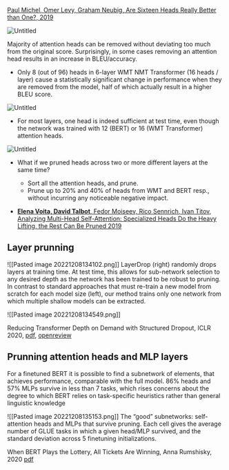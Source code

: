 

[Paul Michel, Omer Levy, Graham Neubig, Are Sixteen Heads Really Better than One?, 2019](https://arxiv.org/abs/1905.10650)

![Untitled](Model%20compression/01.%20Pruning/img/Untitled.png)

Majority of attention heads can be removed without deviating too much from the original score. Surprisingly, in some cases removing an attention head results in an increase in BLEU/accuracy.

- Only 8 (out of 96) heads in 6-layer WMT NMT Transformer (16 heads / layer) cause a statistically significant change in performance when they are removed from the model, half of which actually result in a higher BLEU score.

![Untitled](Model%20compression/01.%20Pruning/img/Untitled%201.png)

- For most layers, one head is indeed sufficient at test time, even though the network was trained with 12 (BERT) or 16 (WMT Transformer) attention heads.

![Untitled](Model%20compression/01.%20Pruning/img/Untitled%202.png)

- What if we pruned heads across two or more different layers at the same time?
    - Sort all the attention heads, and prune.
    - Prune up to 20% and 40% of heads from WMT and BERT resp., without incurring any noticeable negative impact.
    
- [**Elena Voita, David Talbot**, Fedor Moiseev, Rico Sennrich, Ivan Titov, Analyzing Multi-Head Self-Attention: Specialized Heads Do the Heavy Lifting, the Rest Can Be Pruned 2019](https://arxiv.org/abs/1905.09418)

## Layer prunning

![[Pasted image 20221208134102.png]]
LayerDrop (right) randomly drops layers at training time. At test time, this allows for sub-network selection to any desired depth as the network has been trained to be robust to pruning. In contrast to standard approaches that must re-train a new model from scratch for each model size (left), our method trains only one network from which multiple shallow models can be extracted.

![[Pasted image 20221208134549.png]]

Reducing Transformer Depth on Demand with Structured Dropout, ICLR 2020,  [pdf](https://arxiv.org/pdf/1909.11556.pdf), [openreview](https://openreview.net/forum?id=SylO2yStDr)

## Prunning attention heads and MLP layers
For a finetuned BERT it is possible to find a subnetwork of elements, that achieves performance, comparable with the full model.
86% heads and 57% MLPs survive in less than 7 tasks, which rises concerns about the degree to which BERT relies on task-specific heuristics rather than general linguistic knowledge

![[Pasted image 20221208135153.png]]
The “good” subnetworks: self-attention heads and MLPs that survive pruning. Each cell gives the average number of GLUE tasks in which a given head/MLP survived, and the standard deviation across 5 finetuning initializations.

When BERT Plays the Lottery, All Tickets Are Winning, Anna Rumshisky, 2020  [pdf](https://arxiv.org/pdf/2005.00561.pdf)